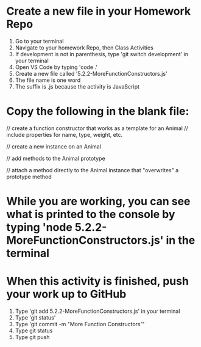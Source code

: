 # Create a new file in your Homework Repo
1. Go to your terminal
2. Navigate to your homework Repo, then Class Activities
3. If development is not in parenthesis, type 'git switch development' in your terminal
4. Open VS Code by typing 'code .'
5. Create a new file called '5.2.2-MoreFunctionConstructors.js'
  1. The file name is one word
  2. The suffix is .js because the activity is JavaScript

# Copy the following in the blank file:

// create a function constructor that works as a template for an Animal
// include properties for name, type, weight, etc.

// create a new instance on an Animal

// add methods to the Animal prototype

// attach a method directly to the Animal instance that "overwrites" a prototype method


# While you are working, you can see what is printed to the console by typing 'node 5.2.2-MoreFunctionConstructors.js' in the terminal

# When this activity is finished, push your work up to GitHub
1. Type 'git add 5.2.2-MoreFunctionConstructors.js' in your terminal
2. Type 'git status'
3. Type 'git commit -m "More Function Constructors"'
4. Type git status
5. Type git push
